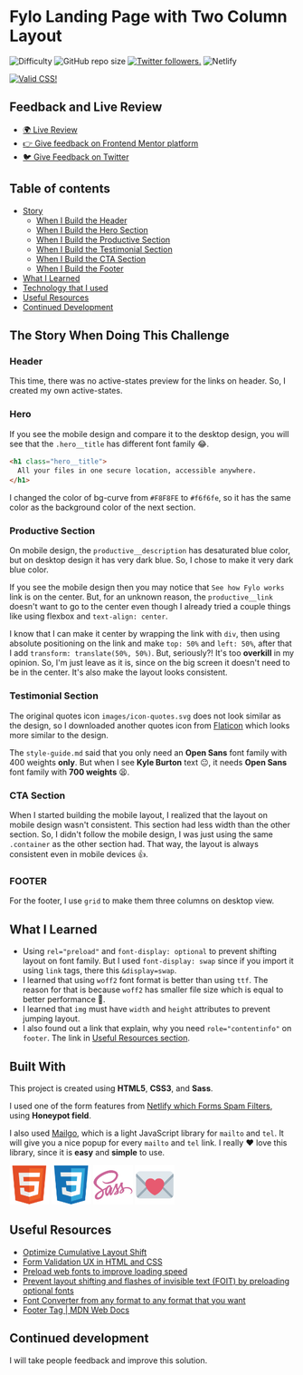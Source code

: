 # Fylo Landing Page with Two Column Layout

<p align="left">
  <img src="https://img.shields.io/badge/Difficulty-Junior-brightgreen?style=for-the-badge" alt="Difficulty">
  <img alt="GitHub repo size" src="https://img.shields.io/github/repo-size/vanzasetia/fylo-landing-page-two-column-layout?style=for-the-badge">
  <a href="https://twitter.com/vanzasetia" target="_blank"><img src="https://img.shields.io/twitter/follow/vanzasetia?logo=twitter&style=for-the-badge" alt="Twitter followers." /></a>
  <img alt="Netlify" src="https://img.shields.io/netlify/00c5a215-32c0-4e0b-8112-4f2b6616b0b2?style=for-the-badge">
</p>
<p>
  <a href="http://jigsaw.w3.org/css-validator/check/referer">
    <img style="border:0;width:88px;height:31px"
        src="http://jigsaw.w3.org/css-validator/images/vcss-blue"
        alt="Valid CSS!" />
    </a>
</p>

## Feedback and Live Review
* [🌍 Live Review](https://fylocloudstorage.netlify.app/)
* [👉 Give feedback on Frontend Mentor platform]()
* [🐦 Give Feedback on Twitter]()

## Table of contents
- [Story](#the-story-when-doing-this-challenge)
  - [When I Build the Header](#header)
  - [When I Build the Hero Section](#hero)
  - [When I Build the Productive Section](#productive-section)
  - [When I Build the Testimonial Section](#testimonial-section)
  - [When I Build the CTA Section](#cta-section)
  - [When I Build the Footer](#footer)
- [What I Learned](#what-i-learned)
- [Technology that I used](#built-with)
- [Useful Resources](#useful-resources)
- [Continued Development](#continued-development)

## The Story When Doing This Challenge

### Header
This time, there was no active-states preview for the links on header. So, I created my own active-states.

### Hero
If you see the mobile design and compare it to the desktop design, you will see that the `.hero__title` has different font family 😂.

```html
<h1 class="hero__title">
  All your files in one secure location, accessible anywhere.
</h1>
```

I changed the color of bg-curve from `#F8F8FE` to `#f6f6fe`, so it has the same color as the background color of the next section.

### Productive Section
On mobile design, the `productive__description` has desaturated blue color, but on desktop design it has very dark blue. So, I chose to make it very dark blue color.

If you see the mobile design then you may notice that `See how Fylo works` link is on the center. But, for an unknown reason, the `productive__link` doesn't want to go to the center even though I already tried a couple things like using flexbox and `text-align: center`. 

I know that I can make it center by wrapping the link with `div`, then using absolute positioning on the link and make `top: 50%` and `left: 50%`, after that I add `transform: translate(50%, 50%)`. But, seriously?! It's too **overkill** in my opinion. So, I'm just leave as it is, since on the big screen it doesn't need to be in the center. It's also make the layout looks consistent.

### Testimonial Section
The original quotes icon `images/icon-quotes.svg` does not look similar as the design, so I downloaded another quotes icon from [Flaticon](https://www.flaticon.com/) which looks more similar to the design.

The `style-guide.md` said that you only need an **Open Sans** font family with 400 weights **only**. But when I see **Kyle Burton** text 😐, it needs **Open Sans** font family with **700 weights** 😫.

### CTA Section 
When I started building the mobile layout, I realized that the layout on mobile design wasn't consistent. This section had less width than the other section. So, I didn't follow the mobile design, I was just using the same `.container` as the other section had. That way, the layout is always consistent even in mobile devices 👍.

### FOOTER
For the footer, I use `grid` to make them three columns on desktop view.

## What I Learned
* Using `rel="preload"` and `font-display: optional` to prevent shifting layout on font family. But I used `font-display: swap` since if you import it using `link` tags, there this `&display=swap`.
* I learned that using `woff2` font format is better than using `ttf`. The reason for that is because `woff2` has smaller file size which is equal to better performance 🚀.
* I learned that `img` must have `width` and `height` attributes to prevent jumping layout.
* I also found out a link that explain, why you need `role="contentinfo"` on `footer`. The link in [Useful Resources section](#useful-resources).


## Built With
This project is created using **HTML5**, **CSS3**, and **Sass**. 

I used one of the form features from [Netlify which Forms Spam Filters](https://docs.netlify.com/forms/spam-filters/), using **Honeypot field**.

I also used [Mailgo](https://mailgo.dev/), which is a light JavaScript library for `mailto` and `tel`. It will give you a nice popup for every `mailto` and `tel` link. I really ❤️ love this library, since it is **easy** and **simple** to use.
<p align="left">
  <img src="https://raw.githubusercontent.com/devicons/devicon/master/icons/html5/html5-original.svg" alt="" width="auto" height="70px">
  <img src="https://raw.githubusercontent.com/devicons/devicon/master/icons/css3/css3-original.svg" alt="" width="auto" height="70px">
  <img src="https://raw.githubusercontent.com/devicons/devicon/master/icons/sass/sass-original.svg" alt="" width="auto" height="70px">
  <img src="./images/mailgo.png" alt="" width="auto" height="70px">
</p>

## Useful Resources
* [Optimize Cumulative Layout Shift](https://web.dev/optimize-cls/)
* [Form Validation UX in HTML and CSS](https://css-tricks.com/form-validation-ux-html-css/)
* [Preload web fonts to improve loading speed](https://web.dev/codelab-preload-web-fonts/)
* [Prevent layout shifting and flashes of invisible text (FOIT) by preloading optional fonts](https://web.dev/preload-optional-fonts/)
* [Font Converter from any format to any format that you want](https://www.fontconverter.io/en)
* [ Footer Tag | MDN Web Docs](https://developer.mozilla.org/en-US/docs/Web/HTML/Element/footer#accessibility_concerns)

## Continued development
I will take people feedback and improve this solution.